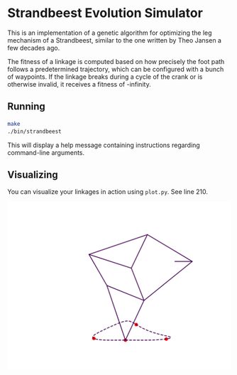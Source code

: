 # Strandbeest Evolution Simulator

This is an implementation of a genetic algorithm for optimizing the leg mechanism of a Strandbeest, similar to the one written by Theo Jansen a few decades ago.

The fitness of a linkage is computed based on how precisely the foot path follows a predetermined trajectory, which can be configured with a bunch of waypoints. If the linkage breaks during a cycle of the crank or is otherwise invalid, it receives a fitness of -infinity.

## Running

```bash
make
./bin/strandbeest
```

This will display a help message containing instructions regarding command-line arguments.

## Visualizing

You can visualize your linkages in action using `plot.py`. See line 210.

![](./assets/jansen.gif)